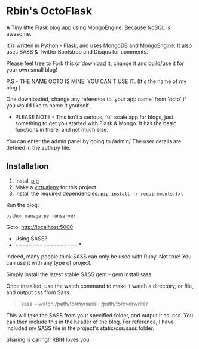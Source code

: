 Rbin's OctoFlask
=================

A Tiny little Flask blog app using MongoEngine. Because NoSQL is awesome.

It is written in Python - Flask, and uses MongoDB and MongoEngine.  It also uses SASS & Twitter Bootstrap and Disqus for comments.

Please feel free to Fork this or download it, change it and build/use it for your own small blog!

P.S - THE NAME OCTO IS MINE. YOU CAN'T USE IT. (It's the name of my blog.)

One downloaded, change any reference to 'your app name' from 'octo' if you would like to name it yourself.


- PLEASE NOTE - This isn't a serious, full scale app for blogs, just something to get you started with Flask & Mongo.
It has the basic functions in there, and not much else.

You can enter the admin panel by going to  /admin/  The user details are defined in the auth.py file.


Installation
-----------------

  1. Install [pip](http://www.pip-installer.org/en/latest/installing.html)
  2. Make a [virtualenv](http://virtualenvwrapper.readthedocs.org/en/latest/#introduction) for this project
  3. Install the required dependencies: `pip install -r requirements.txt`

Run the blog:
   
    python manage.py runserver

Goto: [http://localhost:5000](http://localhost:5000)




* Using SASS?
* ================== *

Indeed, many people think SASS can only be used with Ruby. Not true! You can use it with any type of project.

Simply install the latest stable SASS gem -   gem install sass

Once installed, use the watch command to make it watch a directory, or file, and output css from Sass.


> sass --watch /path/to/my/sass : /path/to/overwrite/

This will take the SASS from your specified folder, and output it as <yourfile>.css.  You can then include this in the header of the blog.  For reference, I have included my SASS file in the project's static/css/sass folder.


Sharing is caring!!  RBIN loves you.